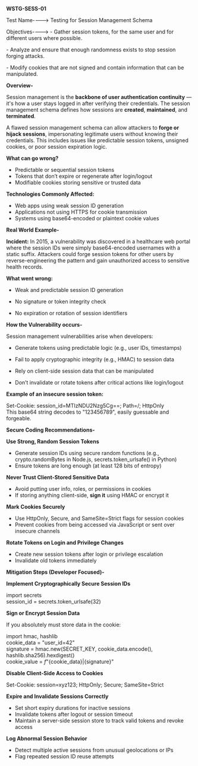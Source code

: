 **WSTG-SESS-01**

Test Name----\> Testing for Session Management Schema

Objectives----\> \- Gather session tokens, for the same user and for different users where possible.

\- Analyze and ensure that enough randomness exists to stop session forging attacks.

\- Modify cookies that are not signed and contain information that can be manipulated.

**Overview-**

Session management is the **backbone of user authentication continuity** — it's how a user stays logged in after verifying their credentials. The session management schema defines how sessions are **created**, **maintained**, and **terminated**.

A flawed session management schema can allow attackers to **forge or hijack sessions**, impersonating legitimate users without knowing their credentials. This includes issues like predictable session tokens, unsigned cookies, or poor session expiration logic.

**What can go wrong?**

* Predictable or sequential session tokens  
* Tokens that don’t expire or regenerate after login/logout  
* Modifiable cookies storing sensitive or trusted data

**Technologies Commonly Affected:**

* Web apps using weak session ID generation  
* Applications not using HTTPS for cookie transmission  
* Systems using base64-encoded or plaintext cookie values

**Real World Example-**

**Incident:** In 2015, a vulnerability was discovered in a healthcare web portal where the session IDs were simply base64-encoded usernames with a static suffix. Attackers could forge session tokens for other users by reverse-engineering the pattern and gain unauthorized access to sensitive health records.

**What went wrong:**

* Weak and predictable session ID generation

* No signature or token integrity check

* No expiration or rotation of session identifiers

**How the Vulnerability occurs-**

Session management vulnerabilities arise when developers:

* Generate tokens using predictable logic (e.g., user IDs, timestamps)

* Fail to apply cryptographic integrity (e.g., HMAC) to session data

* Rely on client-side session data that can be manipulated

* Don’t invalidate or rotate tokens after critical actions like login/logout

**Example of an insecure session token:**

Set\-Cookie: session\_id\=MTIzNDU2Nzg5Cg\==; Path\=/; HttpOnly  
This base64 string decodes to "123456789", easily guessable and forgeable.

**Secure Coding Recommendations-**

**Use Strong, Random Session Tokens**

* Generate session IDs using secure random functions (e.g., crypto.randomBytes in Node.js, secrets.token\_urlsafe() in Python)  
* Ensure tokens are long enough (at least 128 bits of entropy)

**Never Trust Client-Stored Sensitive Data**

* Avoid putting user info, roles, or permissions in cookies  
* If storing anything client-side, **sign it** using HMAC or encrypt it

**Mark Cookies Securely**

* Use HttpOnly, Secure, and SameSite=Strict flags for session cookies  
* Prevent cookies from being accessed via JavaScript or sent over insecure channels

**Rotate Tokens on Login and Privilege Changes**

* Create new session tokens after login or privilege escalation  
* Invalidate old tokens immediately

**Mitigation Steps (Developer Focused)-**

**Implement Cryptographically Secure Session IDs**

import secrets  
session\_id \= secrets.token\_urlsafe(32)

**Sign or Encrypt Session Data**

If you absolutely must store data in the cookie:

import hmac, hashlib  
cookie\_data \= "user\_id=42"  
signature \= hmac.new(SECRET\_KEY, cookie\_data.encode(), hashlib.sha256).hexdigest()  
cookie\_value \= *f*"{cookie\_data}|{signature}"

**Disable Client-Side Access to Cookies**

Set\-Cookie: session\=xyz123; HttpOnly; Secure; SameSite\=Strict

**Expire and Invalidate Sessions Correctly**

* Set short expiry durations for inactive sessions  
* Invalidate tokens after logout or session timeout  
* Maintain a server-side session store to track valid tokens and revoke access

**Log Abnormal Session Behavior**

* Detect multiple active sessions from unusual geolocations or IPs  
* Flag repeated session ID reuse attempts

